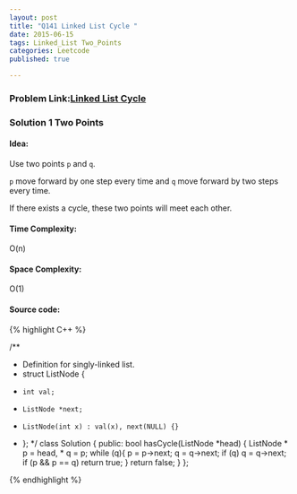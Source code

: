 ```yaml
---
layout: post
title: "Q141 Linked List Cycle "
date: 2015-06-15
tags: Linked_List Two_Points
categories: Leetcode
published: true

---
```

### Problem Link:[Linked List Cycle ](https://leetcode.com/problems/linked-list-cycle/) 

### Solution 1 Two Points

#### Idea:

Use two points `p` and `q`.    

`p` move forward by one step every time and `q` move forward by two steps every time.    

If there exists a cycle, these two points will meet each other.

#### Time Complexity:

O(n)

#### Space Complexity:

O(1)

#### Source code:
{% highlight C++ %}

/**
 * Definition for singly-linked list.
 * struct ListNode {
 *     int val;
 *     ListNode *next;
 *     ListNode(int x) : val(x), next(NULL) {}
 * };
 */
class Solution {
public:
    bool hasCycle(ListNode *head) {
        ListNode * p = head, * q = p;
        while (q){
            p = p->next;
            q = q->next;
            if (q)  q = q->next;
            if (p && p == q) return true;
        }
        return false;
    }
};

{% endhighlight %}
